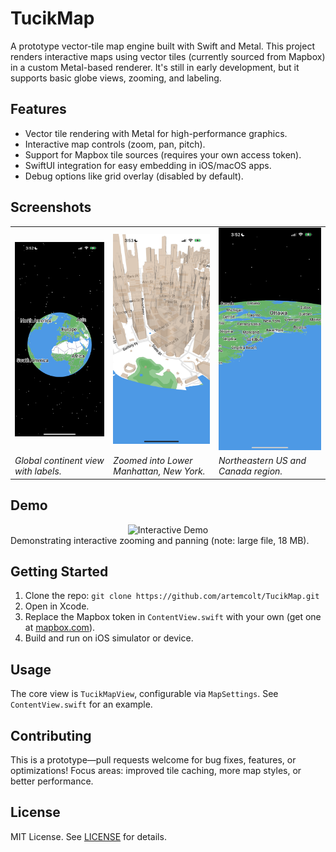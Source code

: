 # TucikMap

A prototype vector-tile map engine built with Swift and Metal. This project renders interactive maps using vector tiles (currently sourced from Mapbox) in a custom Metal-based renderer. It's still in early development, but it supports basic globe views, zooming, and labeling.

## Features
- Vector tile rendering with Metal for high-performance graphics.
- Interactive map controls (zoom, pan, pitch).
- Support for Mapbox tile sources (requires your own access token).
- SwiftUI integration for easy embedding in iOS/macOS apps.
- Debug options like grid overlay (disabled by default).

## Screenshots

| | | |
|-|-|-|
| <img src="https://raw.githubusercontent.com/artemcolt/TucikMap/refs/heads/main/Screenshots/IMG_2615.PNG" alt="Global View" width="100%"> | <img src="https://raw.githubusercontent.com/artemcolt/TucikMap/refs/heads/main/Screenshots/IMG_2617.PNG" alt="City Zoom" width="100%"> | <img src="https://raw.githubusercontent.com/artemcolt/TucikMap/refs/heads/main/Screenshots/IMG_2616.PNG" alt="Regional View" width="100%"> |
| *Global continent view with labels.* | *Zoomed into Lower Manhattan, New York.* | *Northeastern US and Canada region.* |

## Demo
<div align="center">
  <img src="https://raw.githubusercontent.com/artemcolt/TucikMap/refs/heads/main/Screenshots/video.gif" alt="Interactive Demo" height="400"/>
</div>
Demonstrating interactive zooming and panning (note: large file, 18 MB).

## Getting Started
1. Clone the repo: `git clone https://github.com/artemcolt/TucikMap.git`
2. Open in Xcode.
3. Replace the Mapbox token in `ContentView.swift` with your own (get one at [mapbox.com](https://mapbox.com)).
4. Build and run on iOS simulator or device.

## Usage
The core view is `TucikMapView`, configurable via `MapSettings`. See `ContentView.swift` for an example.

## Contributing
This is a prototype—pull requests welcome for bug fixes, features, or optimizations! Focus areas: improved tile caching, more map styles, or better performance.

## License
MIT License. See [LICENSE](https://github.com/artemcolt/TucikMap/blob/main/LICENSE.md) for details.
